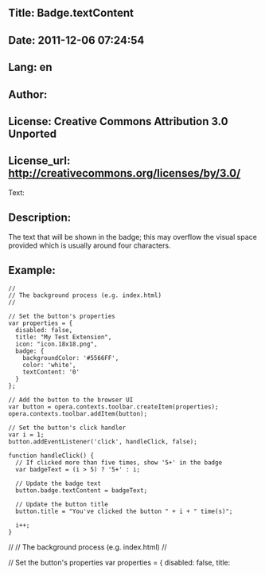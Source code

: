 Title: Badge.textContent
----
Date: 2011-12-06 07:24:54
----
Lang: en
----
Author: 
----
License: Creative Commons Attribution 3.0 Unported
----
License_url: http://creativecommons.org/licenses/by/3.0/
----
Text:

<h2>Description:</h2>

<p>The text that will be shown in the badge; this may overflow the visual space provided which is usually around four characters.</p>

<h2>Example:</h2>

<pre><code>//
// The background process (e.g. index.html)
//

// Set the button&#39;s properties
var properties = {
  disabled: false,
  title: &quot;My Test Extension&quot;,
  icon: &quot;icon.18x18.png&quot;,
  badge: {
    backgroundColor: &#39;#5566FF&#39;,
    color: &#39;white&#39;,
    textContent: &#39;0&#39;
  }
};	

// Add the button to the browser UI
var button = opera.contexts.toolbar.createItem(properties);
opera.contexts.toolbar.addItem(button);

// Set the button&#39;s click handler
var i = 1; 
button.addEventListener(&#39;click&#39;, handleClick, false);

function handleClick() {
  // If clicked more than five times, show &#39;5+&#39; in the badge
  var badgeText = (i &gt; 5) ? &#39;5+&#39; : i;

  // Update the badge text
  button.badge.textContent = badgeText;

  // Update the button title
  button.title = &quot;You&#39;ve clicked the button &quot; + i + &quot; time(s)&quot;; 

  i++;
}</code></pre>
//
// The background process (e.g. index.html)
//

// Set the button&#39;s properties
var properties = {
  disabled: false,
  title: 
